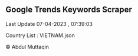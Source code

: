 

## Google Trends Keywords Scraper 
 
Last Update 07-04-2023 , 07:39:03

Country List :
VIETNAM.json



© Abdul Muttaqin 
